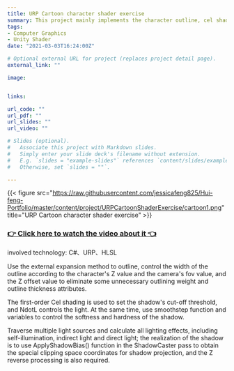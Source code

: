 ```yaml
---
title: URP Cartoon character shader exercise
summary: This project mainly implements the character outline, cel shading, and multi-light source shadow of character cartoon rendering under the URP pipeline.
tags:
- Computer Graphics
- Unity Shader
date: "2021-03-03T16:24:00Z"

# Optional external URL for project (replaces project detail page).
external_link: ""

image:


links:

url_code: ""
url_pdf: ""
url_slides: ""
url_video: ""

# Slides (optional).
#   Associate this project with Markdown slides.
#   Simply enter your slide deck's filename without extension.
#   E.g. `slides = "example-slides"` references `content/slides/example-slides.md`.
#   Otherwise, set `slides = ""`.

---
```



{{< figure src="https://raw.githubusercontent.com/jessicafeng825/Hui-feng-Portfolio/master/content/project/URPCartoonShaderExercise/cartoon1.png" title="URP Cartoon character shader exercise" >}}

### [👉 Click here to watch the video about it 👈](https://v.youku.com/v_show/id_XNTEzNjUzMTQ2NA==.html)


involved technology: C#、URP、HLSL

Use the external expansion method to outline, control the width of the outline according to the character's Z value and the camera's fov value, and the Z offset value to eliminate some unnecessary outlining weight and outline thickness attributes.

The first-order Cel shading is used to set the shadow's cut-off threshold, and NdotL controls the light. At the same time, use smoothstep function and variables to control the softness and hardness of the shadow.

Traverse multiple light sources and calculate all lighting effects, including self-illumination, indirect light and direct light; the realization of the shadow is to use ApplyShadowBias() function in the ShadowCaster pass to obtain the special clipping space coordinates for shadow projection, and the Z reverse processing is also required.

